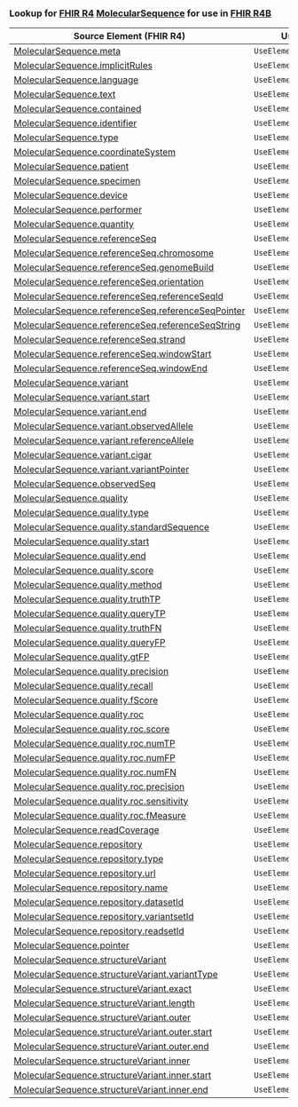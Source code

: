 ### Lookup for [FHIR R4](https://hl7.org/fhir/R4/) [MolecularSequence](https://hl7.org/fhir/R4/MolecularSequence.html) for use in [FHIR R4B](https://hl7.org/fhir/R4B/)

| Source Element (FHIR R4) | Usage | Target |
| -------------- | ----- | ------ |
| [MolecularSequence.meta](https://hl7.org/fhir/R4/MolecularSequence.html#resource) | `UseElementSameName` | [MolecularSequence.meta](https://hl7.org/fhir/R4B/MolecularSequence.html#resource) |
| [MolecularSequence.implicitRules](https://hl7.org/fhir/R4/MolecularSequence.html#resource) | `UseElementSameName` | [MolecularSequence.implicitRules](https://hl7.org/fhir/R4B/MolecularSequence.html#resource) |
| [MolecularSequence.language](https://hl7.org/fhir/R4/MolecularSequence.html#resource) | `UseElementSameName` | [MolecularSequence.language](https://hl7.org/fhir/R4B/MolecularSequence.html#resource) |
| [MolecularSequence.text](https://hl7.org/fhir/R4/MolecularSequence.html#resource) | `UseElementSameName` | [MolecularSequence.text](https://hl7.org/fhir/R4B/MolecularSequence.html#resource) |
| [MolecularSequence.contained](https://hl7.org/fhir/R4/MolecularSequence.html#resource) | `UseElementSameName` | [MolecularSequence.contained](https://hl7.org/fhir/R4B/MolecularSequence.html#resource) |
| [MolecularSequence.identifier](https://hl7.org/fhir/R4/MolecularSequence.html#resource) | `UseElementSameName` | [MolecularSequence.identifier](https://hl7.org/fhir/R4B/MolecularSequence.html#resource) |
| [MolecularSequence.type](https://hl7.org/fhir/R4/MolecularSequence.html#resource) | `UseElementSameName` | [MolecularSequence.type](https://hl7.org/fhir/R4B/MolecularSequence.html#resource) |
| [MolecularSequence.coordinateSystem](https://hl7.org/fhir/R4/MolecularSequence.html#resource) | `UseElementSameName` | [MolecularSequence.coordinateSystem](https://hl7.org/fhir/R4B/MolecularSequence.html#resource) |
| [MolecularSequence.patient](https://hl7.org/fhir/R4/MolecularSequence.html#resource) | `UseElementSameName` | [MolecularSequence.patient](https://hl7.org/fhir/R4B/MolecularSequence.html#resource) |
| [MolecularSequence.specimen](https://hl7.org/fhir/R4/MolecularSequence.html#resource) | `UseElementSameName` | [MolecularSequence.specimen](https://hl7.org/fhir/R4B/MolecularSequence.html#resource) |
| [MolecularSequence.device](https://hl7.org/fhir/R4/MolecularSequence.html#resource) | `UseElementSameName` | [MolecularSequence.device](https://hl7.org/fhir/R4B/MolecularSequence.html#resource) |
| [MolecularSequence.performer](https://hl7.org/fhir/R4/MolecularSequence.html#resource) | `UseElementSameName` | [MolecularSequence.performer](https://hl7.org/fhir/R4B/MolecularSequence.html#resource) |
| [MolecularSequence.quantity](https://hl7.org/fhir/R4/MolecularSequence.html#resource) | `UseElementSameName` | [MolecularSequence.quantity](https://hl7.org/fhir/R4B/MolecularSequence.html#resource) |
| [MolecularSequence.referenceSeq](https://hl7.org/fhir/R4/MolecularSequence.html#resource) | `UseElementSameName` | [MolecularSequence.referenceSeq](https://hl7.org/fhir/R4B/MolecularSequence.html#resource) |
| [MolecularSequence.referenceSeq.chromosome](https://hl7.org/fhir/R4/MolecularSequence.html#resource) | `UseElementSameName` | [MolecularSequence.referenceSeq.chromosome](https://hl7.org/fhir/R4B/MolecularSequence.html#resource) |
| [MolecularSequence.referenceSeq.genomeBuild](https://hl7.org/fhir/R4/MolecularSequence.html#resource) | `UseElementSameName` | [MolecularSequence.referenceSeq.genomeBuild](https://hl7.org/fhir/R4B/MolecularSequence.html#resource) |
| [MolecularSequence.referenceSeq.orientation](https://hl7.org/fhir/R4/MolecularSequence.html#resource) | `UseElementSameName` | [MolecularSequence.referenceSeq.orientation](https://hl7.org/fhir/R4B/MolecularSequence.html#resource) |
| [MolecularSequence.referenceSeq.referenceSeqId](https://hl7.org/fhir/R4/MolecularSequence.html#resource) | `UseElementSameName` | [MolecularSequence.referenceSeq.referenceSeqId](https://hl7.org/fhir/R4B/MolecularSequence.html#resource) |
| [MolecularSequence.referenceSeq.referenceSeqPointer](https://hl7.org/fhir/R4/MolecularSequence.html#resource) | `UseElementSameName` | [MolecularSequence.referenceSeq.referenceSeqPointer](https://hl7.org/fhir/R4B/MolecularSequence.html#resource) |
| [MolecularSequence.referenceSeq.referenceSeqString](https://hl7.org/fhir/R4/MolecularSequence.html#resource) | `UseElementSameName` | [MolecularSequence.referenceSeq.referenceSeqString](https://hl7.org/fhir/R4B/MolecularSequence.html#resource) |
| [MolecularSequence.referenceSeq.strand](https://hl7.org/fhir/R4/MolecularSequence.html#resource) | `UseElementSameName` | [MolecularSequence.referenceSeq.strand](https://hl7.org/fhir/R4B/MolecularSequence.html#resource) |
| [MolecularSequence.referenceSeq.windowStart](https://hl7.org/fhir/R4/MolecularSequence.html#resource) | `UseElementSameName` | [MolecularSequence.referenceSeq.windowStart](https://hl7.org/fhir/R4B/MolecularSequence.html#resource) |
| [MolecularSequence.referenceSeq.windowEnd](https://hl7.org/fhir/R4/MolecularSequence.html#resource) | `UseElementSameName` | [MolecularSequence.referenceSeq.windowEnd](https://hl7.org/fhir/R4B/MolecularSequence.html#resource) |
| [MolecularSequence.variant](https://hl7.org/fhir/R4/MolecularSequence.html#resource) | `UseElementSameName` | [MolecularSequence.variant](https://hl7.org/fhir/R4B/MolecularSequence.html#resource) |
| [MolecularSequence.variant.start](https://hl7.org/fhir/R4/MolecularSequence.html#resource) | `UseElementSameName` | [MolecularSequence.variant.start](https://hl7.org/fhir/R4B/MolecularSequence.html#resource) |
| [MolecularSequence.variant.end](https://hl7.org/fhir/R4/MolecularSequence.html#resource) | `UseElementSameName` | [MolecularSequence.variant.end](https://hl7.org/fhir/R4B/MolecularSequence.html#resource) |
| [MolecularSequence.variant.observedAllele](https://hl7.org/fhir/R4/MolecularSequence.html#resource) | `UseElementSameName` | [MolecularSequence.variant.observedAllele](https://hl7.org/fhir/R4B/MolecularSequence.html#resource) |
| [MolecularSequence.variant.referenceAllele](https://hl7.org/fhir/R4/MolecularSequence.html#resource) | `UseElementSameName` | [MolecularSequence.variant.referenceAllele](https://hl7.org/fhir/R4B/MolecularSequence.html#resource) |
| [MolecularSequence.variant.cigar](https://hl7.org/fhir/R4/MolecularSequence.html#resource) | `UseElementSameName` | [MolecularSequence.variant.cigar](https://hl7.org/fhir/R4B/MolecularSequence.html#resource) |
| [MolecularSequence.variant.variantPointer](https://hl7.org/fhir/R4/MolecularSequence.html#resource) | `UseElementSameName` | [MolecularSequence.variant.variantPointer](https://hl7.org/fhir/R4B/MolecularSequence.html#resource) |
| [MolecularSequence.observedSeq](https://hl7.org/fhir/R4/MolecularSequence.html#resource) | `UseElementSameName` | [MolecularSequence.observedSeq](https://hl7.org/fhir/R4B/MolecularSequence.html#resource) |
| [MolecularSequence.quality](https://hl7.org/fhir/R4/MolecularSequence.html#resource) | `UseElementSameName` | [MolecularSequence.quality](https://hl7.org/fhir/R4B/MolecularSequence.html#resource) |
| [MolecularSequence.quality.type](https://hl7.org/fhir/R4/MolecularSequence.html#resource) | `UseElementSameName` | [MolecularSequence.quality.type](https://hl7.org/fhir/R4B/MolecularSequence.html#resource) |
| [MolecularSequence.quality.standardSequence](https://hl7.org/fhir/R4/MolecularSequence.html#resource) | `UseElementSameName` | [MolecularSequence.quality.standardSequence](https://hl7.org/fhir/R4B/MolecularSequence.html#resource) |
| [MolecularSequence.quality.start](https://hl7.org/fhir/R4/MolecularSequence.html#resource) | `UseElementSameName` | [MolecularSequence.quality.start](https://hl7.org/fhir/R4B/MolecularSequence.html#resource) |
| [MolecularSequence.quality.end](https://hl7.org/fhir/R4/MolecularSequence.html#resource) | `UseElementSameName` | [MolecularSequence.quality.end](https://hl7.org/fhir/R4B/MolecularSequence.html#resource) |
| [MolecularSequence.quality.score](https://hl7.org/fhir/R4/MolecularSequence.html#resource) | `UseElementSameName` | [MolecularSequence.quality.score](https://hl7.org/fhir/R4B/MolecularSequence.html#resource) |
| [MolecularSequence.quality.method](https://hl7.org/fhir/R4/MolecularSequence.html#resource) | `UseElementSameName` | [MolecularSequence.quality.method](https://hl7.org/fhir/R4B/MolecularSequence.html#resource) |
| [MolecularSequence.quality.truthTP](https://hl7.org/fhir/R4/MolecularSequence.html#resource) | `UseElementSameName` | [MolecularSequence.quality.truthTP](https://hl7.org/fhir/R4B/MolecularSequence.html#resource) |
| [MolecularSequence.quality.queryTP](https://hl7.org/fhir/R4/MolecularSequence.html#resource) | `UseElementSameName` | [MolecularSequence.quality.queryTP](https://hl7.org/fhir/R4B/MolecularSequence.html#resource) |
| [MolecularSequence.quality.truthFN](https://hl7.org/fhir/R4/MolecularSequence.html#resource) | `UseElementSameName` | [MolecularSequence.quality.truthFN](https://hl7.org/fhir/R4B/MolecularSequence.html#resource) |
| [MolecularSequence.quality.queryFP](https://hl7.org/fhir/R4/MolecularSequence.html#resource) | `UseElementSameName` | [MolecularSequence.quality.queryFP](https://hl7.org/fhir/R4B/MolecularSequence.html#resource) |
| [MolecularSequence.quality.gtFP](https://hl7.org/fhir/R4/MolecularSequence.html#resource) | `UseElementSameName` | [MolecularSequence.quality.gtFP](https://hl7.org/fhir/R4B/MolecularSequence.html#resource) |
| [MolecularSequence.quality.precision](https://hl7.org/fhir/R4/MolecularSequence.html#resource) | `UseElementSameName` | [MolecularSequence.quality.precision](https://hl7.org/fhir/R4B/MolecularSequence.html#resource) |
| [MolecularSequence.quality.recall](https://hl7.org/fhir/R4/MolecularSequence.html#resource) | `UseElementSameName` | [MolecularSequence.quality.recall](https://hl7.org/fhir/R4B/MolecularSequence.html#resource) |
| [MolecularSequence.quality.fScore](https://hl7.org/fhir/R4/MolecularSequence.html#resource) | `UseElementSameName` | [MolecularSequence.quality.fScore](https://hl7.org/fhir/R4B/MolecularSequence.html#resource) |
| [MolecularSequence.quality.roc](https://hl7.org/fhir/R4/MolecularSequence.html#resource) | `UseElementSameName` | [MolecularSequence.quality.roc](https://hl7.org/fhir/R4B/MolecularSequence.html#resource) |
| [MolecularSequence.quality.roc.score](https://hl7.org/fhir/R4/MolecularSequence.html#resource) | `UseElementSameName` | [MolecularSequence.quality.roc.score](https://hl7.org/fhir/R4B/MolecularSequence.html#resource) |
| [MolecularSequence.quality.roc.numTP](https://hl7.org/fhir/R4/MolecularSequence.html#resource) | `UseElementSameName` | [MolecularSequence.quality.roc.numTP](https://hl7.org/fhir/R4B/MolecularSequence.html#resource) |
| [MolecularSequence.quality.roc.numFP](https://hl7.org/fhir/R4/MolecularSequence.html#resource) | `UseElementSameName` | [MolecularSequence.quality.roc.numFP](https://hl7.org/fhir/R4B/MolecularSequence.html#resource) |
| [MolecularSequence.quality.roc.numFN](https://hl7.org/fhir/R4/MolecularSequence.html#resource) | `UseElementSameName` | [MolecularSequence.quality.roc.numFN](https://hl7.org/fhir/R4B/MolecularSequence.html#resource) |
| [MolecularSequence.quality.roc.precision](https://hl7.org/fhir/R4/MolecularSequence.html#resource) | `UseElementSameName` | [MolecularSequence.quality.roc.precision](https://hl7.org/fhir/R4B/MolecularSequence.html#resource) |
| [MolecularSequence.quality.roc.sensitivity](https://hl7.org/fhir/R4/MolecularSequence.html#resource) | `UseElementSameName` | [MolecularSequence.quality.roc.sensitivity](https://hl7.org/fhir/R4B/MolecularSequence.html#resource) |
| [MolecularSequence.quality.roc.fMeasure](https://hl7.org/fhir/R4/MolecularSequence.html#resource) | `UseElementSameName` | [MolecularSequence.quality.roc.fMeasure](https://hl7.org/fhir/R4B/MolecularSequence.html#resource) |
| [MolecularSequence.readCoverage](https://hl7.org/fhir/R4/MolecularSequence.html#resource) | `UseElementSameName` | [MolecularSequence.readCoverage](https://hl7.org/fhir/R4B/MolecularSequence.html#resource) |
| [MolecularSequence.repository](https://hl7.org/fhir/R4/MolecularSequence.html#resource) | `UseElementSameName` | [MolecularSequence.repository](https://hl7.org/fhir/R4B/MolecularSequence.html#resource) |
| [MolecularSequence.repository.type](https://hl7.org/fhir/R4/MolecularSequence.html#resource) | `UseElementSameName` | [MolecularSequence.repository.type](https://hl7.org/fhir/R4B/MolecularSequence.html#resource) |
| [MolecularSequence.repository.url](https://hl7.org/fhir/R4/MolecularSequence.html#resource) | `UseElementSameName` | [MolecularSequence.repository.url](https://hl7.org/fhir/R4B/MolecularSequence.html#resource) |
| [MolecularSequence.repository.name](https://hl7.org/fhir/R4/MolecularSequence.html#resource) | `UseElementSameName` | [MolecularSequence.repository.name](https://hl7.org/fhir/R4B/MolecularSequence.html#resource) |
| [MolecularSequence.repository.datasetId](https://hl7.org/fhir/R4/MolecularSequence.html#resource) | `UseElementSameName` | [MolecularSequence.repository.datasetId](https://hl7.org/fhir/R4B/MolecularSequence.html#resource) |
| [MolecularSequence.repository.variantsetId](https://hl7.org/fhir/R4/MolecularSequence.html#resource) | `UseElementSameName` | [MolecularSequence.repository.variantsetId](https://hl7.org/fhir/R4B/MolecularSequence.html#resource) |
| [MolecularSequence.repository.readsetId](https://hl7.org/fhir/R4/MolecularSequence.html#resource) | `UseElementSameName` | [MolecularSequence.repository.readsetId](https://hl7.org/fhir/R4B/MolecularSequence.html#resource) |
| [MolecularSequence.pointer](https://hl7.org/fhir/R4/MolecularSequence.html#resource) | `UseElementSameName` | [MolecularSequence.pointer](https://hl7.org/fhir/R4B/MolecularSequence.html#resource) |
| [MolecularSequence.structureVariant](https://hl7.org/fhir/R4/MolecularSequence.html#resource) | `UseElementSameName` | [MolecularSequence.structureVariant](https://hl7.org/fhir/R4B/MolecularSequence.html#resource) |
| [MolecularSequence.structureVariant.variantType](https://hl7.org/fhir/R4/MolecularSequence.html#resource) | `UseElementSameName` | [MolecularSequence.structureVariant.variantType](https://hl7.org/fhir/R4B/MolecularSequence.html#resource) |
| [MolecularSequence.structureVariant.exact](https://hl7.org/fhir/R4/MolecularSequence.html#resource) | `UseElementSameName` | [MolecularSequence.structureVariant.exact](https://hl7.org/fhir/R4B/MolecularSequence.html#resource) |
| [MolecularSequence.structureVariant.length](https://hl7.org/fhir/R4/MolecularSequence.html#resource) | `UseElementSameName` | [MolecularSequence.structureVariant.length](https://hl7.org/fhir/R4B/MolecularSequence.html#resource) |
| [MolecularSequence.structureVariant.outer](https://hl7.org/fhir/R4/MolecularSequence.html#resource) | `UseElementSameName` | [MolecularSequence.structureVariant.outer](https://hl7.org/fhir/R4B/MolecularSequence.html#resource) |
| [MolecularSequence.structureVariant.outer.start](https://hl7.org/fhir/R4/MolecularSequence.html#resource) | `UseElementSameName` | [MolecularSequence.structureVariant.outer.start](https://hl7.org/fhir/R4B/MolecularSequence.html#resource) |
| [MolecularSequence.structureVariant.outer.end](https://hl7.org/fhir/R4/MolecularSequence.html#resource) | `UseElementSameName` | [MolecularSequence.structureVariant.outer.end](https://hl7.org/fhir/R4B/MolecularSequence.html#resource) |
| [MolecularSequence.structureVariant.inner](https://hl7.org/fhir/R4/MolecularSequence.html#resource) | `UseElementSameName` | [MolecularSequence.structureVariant.inner](https://hl7.org/fhir/R4B/MolecularSequence.html#resource) |
| [MolecularSequence.structureVariant.inner.start](https://hl7.org/fhir/R4/MolecularSequence.html#resource) | `UseElementSameName` | [MolecularSequence.structureVariant.inner.start](https://hl7.org/fhir/R4B/MolecularSequence.html#resource) |
| [MolecularSequence.structureVariant.inner.end](https://hl7.org/fhir/R4/MolecularSequence.html#resource) | `UseElementSameName` | [MolecularSequence.structureVariant.inner.end](https://hl7.org/fhir/R4B/MolecularSequence.html#resource) |
